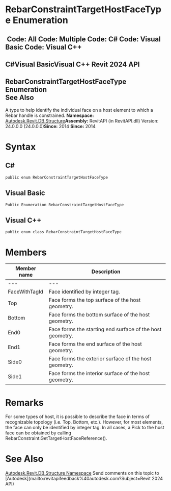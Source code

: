 # RebarConstraintTargetHostFaceType Enumeration

﻿
 Code: All Code: Multiple Code: C# Code: Visual Basic Code: Visual C++   
---  
C#Visual BasicVisual C++
Revit 2024 API  
---  
RebarConstraintTargetHostFaceType Enumeration  
See Also  
---  
A type to help identify the individual face on a host element to which a Rebar handle is constrained. 
**Namespace:** [Autodesk.Revit.DB.Structure](d586b341-f687-9d90-e96d-255806b7d4fc.md "Autodesk.Revit.DB.Structure Namespace")**Assembly:** RevitAPI (in RevitAPI.dll) Version: 24.0.0.0 (24.0.0.0)**Since:** 2014 **Since:** 2014 
# Syntax
C#  
---  
```text
public enum RebarConstraintTargetHostFaceType
```
  
Visual Basic  
---  
```text
Public Enumeration RebarConstraintTargetHostFaceType
```
  
Visual C++  
---  
```text
public enum class RebarConstraintTargetHostFaceType
```
  
# Members
| Member name | Description |
| --- | --- |
| --- | --- |
| FaceWithTagId | Face identified by integer tag. |
| Top | Face forms the top surface of the host geometry. |
| Bottom | Face forms the bottom surface of the host geometry. |
| End0 | Face forms the starting end surface of the host geometry. |
| End1 | Face forms the end surface of the host geometry. |
| Side0 | Face forms the exterior surface of the host geometry. |
| Side1 | Face forms the interior surface of the host geometry. |

# Remarks
For some types of host, it is possible to describe the face in terms of recognizable topology (i.e. Top, Bottom, etc.). However, for most elements, the face can only be identified by integer tag. In all cases, a Pick to the host face can be obtained by calling RebarConstraint.GetTargetHostFaceReference(). 
# See Also
[Autodesk.Revit.DB.Structure Namespace](d586b341-f687-9d90-e96d-255806b7d4fc.md "Autodesk.Revit.DB.Structure Namespace")
Send comments on this topic to [Autodesk](mailto:revitapifeedback%40autodesk.com?Subject=Revit 2024 API)